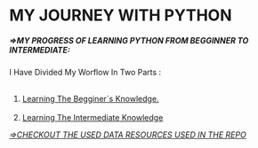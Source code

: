 # MY JOURNEY WITH PYTHON
##### **=>MY PROGRESS OF LEARNING PYTHON FROM BEGGINNER TO INTERMEDIATE:**


<p> I Have Divided My Worflow In Two Parts :

<ol type="1">
  &nbsp &nbsp &nbsp &nbsp <li><a href="https://github.com/DHANOLA/MY-PROGRESS/tree/DH%40NOLA/PYTHON%20BEGINNER"> Learning The Begginer`s Knowledge. </a></li>
  &nbsp &nbsp &nbsp &nbsp <li><a href="https://github.com/DHANOLA/MY-PROGRESS/tree/DH%40NOLA/PYTHON%20INTERMEDIATE"> Learning The Intermediate Knowledge </a></li>
</ol> 



<a href="https://github.com/DHANOLA/DATASETS">*=>CHECKOUT THE USED DATA RESOURCES USED IN THE REPO* </a>
